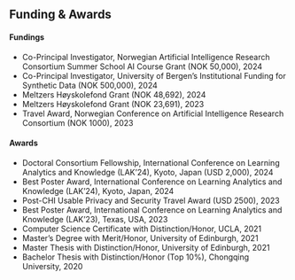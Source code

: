 <h2 id="funding-awards">Funding & Awards</h2>

<h4 id="fundings">Fundings</h4>
<ul class="funding-list">
  <li>
    <autocolor>Co-Principal Investigator, Norwegian Artificial Intelligence Research Consortium Summer School AI Course Grant (NOK 50,000)</autocolor>, 2024
  </li>
  <li>
    <autocolor>Co-Principal Investigator, University of Bergen’s Institutional Funding for Synthetic Data (NOK 500,000)</autocolor>, 2024
  </li>
  <li>
    <autocolor>Meltzers Høyskolefond Grant (NOK 48,692)</autocolor>, 2024
  </li>
  <li>
    <autocolor>Meltzers Høyskolefond Grant (NOK 23,691)</autocolor>, 2023
  </li>
  <li>
    <autocolor>Travel Award, Norwegian Conference on Artificial Intelligence Research Consortium (NOK 1000)</autocolor>, 2023
  </li>
</ul>

<h4 id="awards">Awards</h4>
<ul class="awards-list">
  <li>
    <autocolor>Doctoral Consortium Fellowship, International Conference on Learning Analytics and Knowledge (LAK’24), Kyoto, Japan (USD 2,000)</autocolor>, 2024
  </li>
  <li>
    <autocolor>Best Poster Award, International Conference on Learning Analytics and Knowledge (LAK’24), Kyoto, Japan</autocolor>, 2024
  </li>
  <li>
    <autocolor>Post-CHI Usable Privacy and Security Travel Award (USD 2500)</autocolor>, 2023
  </li>
  <li>
    <autocolor>Best Poster Award, International Conference on Learning Analytics and Knowledge (LAK’23), Texas, USA</autocolor>, 2023
  </li>
  <li>
    <autocolor>Computer Science Certificate with Distinction/Honor, UCLA</autocolor>, 2021
  </li>
  <li>
    <autocolor>Master’s Degree with Merit/Honor, University of Edinburgh</autocolor>, 2021
  </li>
  <li>
    <autocolor>Master Thesis with Distinction/Honor, University of Edinburgh</autocolor>, 2021
  </li>
  <li>
    <autocolor>Bachelor Thesis with Distinction/Honor (Top 10%), Chongqing University</autocolor>, 2020
  </li>
</ul>

